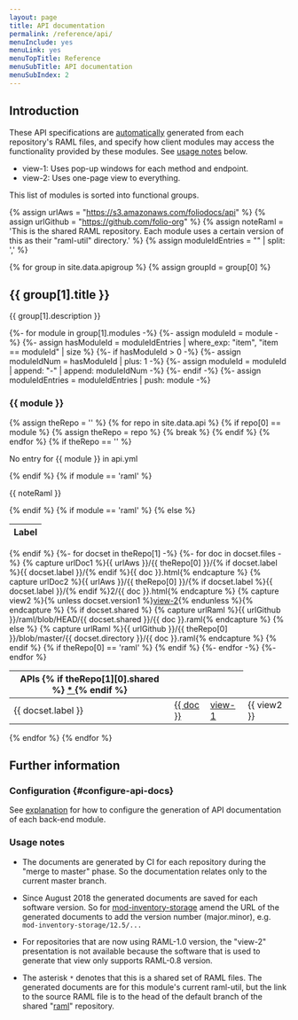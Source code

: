 ```yaml
---
layout: page
title: API documentation
permalink: /reference/api/
menuInclude: yes
menuLink: yes
menuTopTitle: Reference
menuSubTitle: API documentation
menuSubIndex: 2
---
```


## Introduction

These API specifications are [automatically](#configure-api-docs) generated from each repository's
RAML files, and specify how client modules may
access the functionality provided by these modules.
See [usage notes](#usage-notes) below.

* view-1: Uses pop-up windows for each method and endpoint.
* view-2: Uses one-page view to everything.

This list of modules is sorted into functional groups.

{% assign urlAws = "https://s3.amazonaws.com/foliodocs/api" %}
{% assign urlGithub = "https://github.com/folio-org" %}
{% assign noteRaml = 'This is the shared RAML repository. Each module uses a certain version of this as their "raml-util" directory.' %}
{% assign moduleIdEntries = "" | split: ',' %}

{% for group in site.data.apigroup %}
  {% assign groupId = group[0] %}
  <h2 id="{{ groupId }}"> {{ group[1].title }} </h2>
  <p> {{ group[1].description }} </p>
  {%- for module in group[1].modules -%}
    {%- assign moduleId = module -%}
    {%- assign hasModuleId = moduleIdEntries | where_exp: "item", "item == moduleId" | size %}
    {%- if hasModuleId > 0 -%}
      {%- assign moduleIdNum = hasModuleId | plus: 1 -%}
      {%- assign moduleId = moduleId | append: "-" | append: moduleIdNum  -%}
    {%- endif -%}
    {%- assign moduleIdEntries = moduleIdEntries | push: module -%}
    <h3 id="{{ moduleId }}"> {{ module }} </h3>
    {% assign theRepo = '' %}
    {% for repo in site.data.api %}
      {% if repo[0] == module %}
        {% assign theRepo = repo %}
        {% break %}
      {% endif %}
    {% endfor %}
{% if theRepo == '' %}<p> No entry for {{ module }} in api.yml </p>{% endif %}
{% if module == 'raml' %}<p>{{ noteRaml }}</p>{% endif %}
{% if module == 'raml' %}
<table class="api apilabel">
  <thead>
    <tr>
      <th class="label" title="Label">Label</th>
{% else %}
<table class="api">
  <thead>
    <tr>
{% endif %}
      <th class="raml" title="APIs and link to RAML source">
        APIs {% if theRepo[1][0].shared %} <a href="#usage-notes"> * </a>{% endif %}
      </th>
      <th class="view" title="View 1: using raml2html"></th>
      <th class="view" title="View 2: using raml-fleece"></th>
    </tr>
  </thead>
  <tbody>
  {%- for docset in theRepo[1] -%}
    {%- for doc in docset.files -%}
      {% capture urlDoc1 %}{{ urlAws }}/{{ theRepo[0] }}/{% if docset.label %}{{ docset.label }}/{% endif %}{{ doc }}.html{% endcapture %}
      {% capture urlDoc2 %}{{ urlAws }}/{{ theRepo[0] }}/{% if docset.label %}{{ docset.label }}/{% endif %}2/{{ doc }}.html{% endcapture %}
      {% capture view2 %}{% unless docset.version1 %}<a href="{{ urlDoc2 }}">view-2</a>{% endunless %}{% endcapture %}
      {% if docset.shared %}
        {% capture urlRaml %}{{ urlGithub }}/raml/blob/HEAD/{{ docset.shared }}/{{ doc }}.raml{% endcapture %}
      {% else %}
        {% capture urlRaml %}{{ urlGithub }}/{{ theRepo[0] }}/blob/master/{{ docset.directory }}/{{ doc }}.raml{% endcapture %}
      {% endif %}
    <tr>
{% if theRepo[0] == 'raml' %}
      <td> {{ docset.label }} </td>
{% endif %}
      <td> <a href="{{ urlRaml }}">{{ doc }}</a> </td>
      <td class="view"> <a href="{{ urlDoc1 }}">view-1</a> </td>
      <td class="view"> {{ view2 }} </td>
    </tr>
    {%- endfor -%}
  {%- endfor %}
  </tbody>
</table>
  {% endfor %}
{% endfor %}

## Further information

### Configuration {#configure-api-docs}

See [explanation](/faqs/how-to-configure-api-doc-generation/) for how to configure the generation of API documentation of each back-end module.

### Usage notes

* The documents are generated by CI for each repository during the "merge to master" phase.
So the documentation relates only to the current master branch.

* Since August 2018 the generated documents are saved for each software version.
So for [mod-inventory-storage](#mod-inventory-storage) amend the URL of the generated documents to add the version number (major.minor), e.g. `mod-inventory-storage/12.5/...`

* For repositories that are now using RAML-1.0 version, the "view-2" presentation is not available because the software that is used to generate that view only supports RAML-0.8 version.

* The asterisk `*` denotes that this is a shared set of RAML files.
The generated documents are for this module's current raml-util, but the link to the source RAML file is to the head of the default branch of the shared
"[raml](#raml)" repository.
